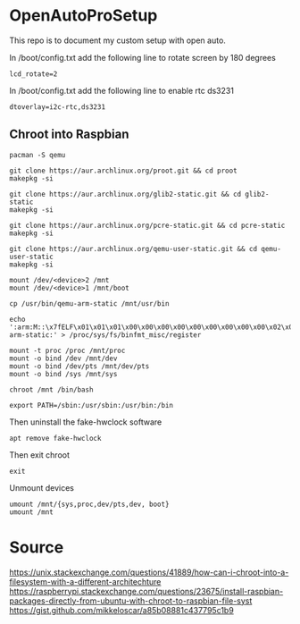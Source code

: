 # OpenAutoProSetup

This repo is to document my custom setup with open auto.

In /boot/config.txt add the following line to rotate screen by 180 degrees
```
lcd_rotate=2
```

In /boot/config.txt add the following line to enable rtc ds3231
```
dtoverlay=i2c-rtc,ds3231
```

## Chroot into Raspbian


```
pacman -S qemu

git clone https://aur.archlinux.org/proot.git && cd proot
makepkg -si

git clone https://aur.archlinux.org/glib2-static.git && cd glib2-static
makepkg -si

git clone https://aur.archlinux.org/pcre-static.git && cd pcre-static
makepkg -si

git clone https://aur.archlinux.org/qemu-user-static.git && cd qemu-user-static
makepkg -si

mount /dev/<device>2 /mnt
mount /dev/<device>1 /mnt/boot

cp /usr/bin/qemu-arm-static /mnt/usr/bin

echo ':arm:M::\x7fELF\x01\x01\x01\x00\x00\x00\x00\x00\x00\x00\x00\x00\x02\x00\x28\x00:\xff\xff\xff\xff\xff\xff\xff\x00\xff\xff\xff\xff\xff\xff\xff\xff\xfe\xff\xff\xff:/usr/bin/qemu-arm-static:' > /proc/sys/fs/binfmt_misc/register

mount -t proc /proc /mnt/proc
mount -o bind /dev /mnt/dev
mount -o bind /dev/pts /mnt/dev/pts
mount -o bind /sys /mnt/sys

chroot /mnt /bin/bash

export PATH=/sbin:/usr/sbin:/usr/bin:/bin

```


Then uninstall the fake-hwclock software 
```
apt remove fake-hwclock
```



Then exit chroot
```
exit
```

Unmount devices
```
umount /mnt/{sys,proc,dev/pts,dev, boot}
umount /mnt

```

# Source
https://unix.stackexchange.com/questions/41889/how-can-i-chroot-into-a-filesystem-with-a-different-architechture
https://raspberrypi.stackexchange.com/questions/23675/install-raspbian-packages-directly-from-ubuntu-with-chroot-to-raspbian-file-syst
https://gist.github.com/mikkeloscar/a85b08881c437795c1b9
